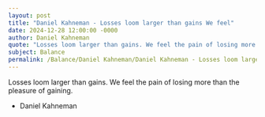 ```yaml
---
layout: post
title: "Daniel Kahneman - Losses loom larger than gains We feel"
date: 2024-12-28 12:00:00 -0000
author: Daniel Kahneman
quote: "Losses loom larger than gains. We feel the pain of losing more than the pleasure of gaining."
subject: Balance
permalink: /Balance/Daniel Kahneman/Daniel Kahneman - Losses loom larger than gains We feel
---
```


Losses loom larger than gains. We feel the pain of losing more than the pleasure of gaining.

- Daniel Kahneman
